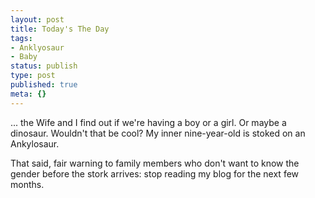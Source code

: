 ```yaml
---
layout: post
title: Today's The Day
tags:
- Anklyosaur
- Baby
status: publish
type: post
published: true
meta: {}
---
```

... the Wife and I find out if we're having a boy or a girl.  Or maybe a dinosaur.  Wouldn't that be cool?  My inner nine-year-old is stoked on an Ankylosaur.

That said, fair warning to family members who don't want to know the gender before the stork arrives:  stop reading my blog for the next few months.
